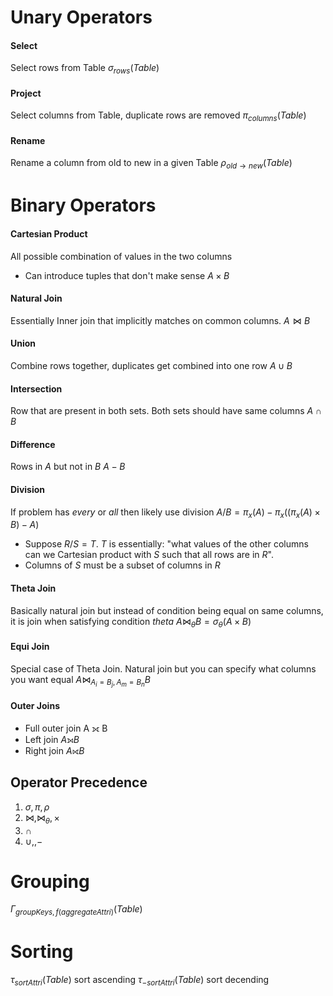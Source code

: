 # Unary Operators
#### Select
Select rows from Table
$\sigma_{rows}(Table)$ 
#### Project
Select columns from Table, duplicate rows are removed
$\pi_{columns}(Table)$
#### Rename
Rename a column from old to new in a given Table
$\rho_{old \rightarrow new}(Table)$
# Binary Operators
#### Cartesian Product
All possible combination of values in the two columns
- Can introduce tuples that don't make sense
$A \times B$
#### Natural Join
Essentially Inner join that implicitly matches on common columns.
$A \bowtie B$
#### Union
Combine rows together, duplicates get combined into one row
$A \cup B$
#### Intersection
Row that are present in both sets. Both sets should have same columns
$A \cap B$
#### Difference
Rows in $A$ but not in $B$
$A - B$
#### Division
If problem has *every* or *all* then likely use division
$A / B = \pi_{x}(A) - \pi_{x}((\pi_{x}(A) \times B) - A)$
- Suppose $R / S = T$. $T$ is essentially: "what values of  the other columns can we Cartesian product with $S$ such that all rows are in $R$".
- Columns of $S$ must be a subset of columns in $R$
#### Theta Join
Basically natural join but instead of condition being equal on same columns, it is join when satisfying condition $theta$
$A \bowtie_{\theta} B = \sigma_{\theta}(A \times B)$
#### Equi Join
Special case of Theta Join.
Natural join but you can specify what columns you want equal
$A \bowtie_{A_i=B_j, A_m=B_n} B$
#### Outer Joins
- Full outer join A ⟗ B
- Left join $A ⟕ B$
- Right join $A ⟖ B$
## Operator Precedence
1. $\sigma, \pi, \rho$
2. $\bowtie, \bowtie_{\theta}, \times$
3. $\cap$
4. $\cup,, -$

# Grouping
$\Gamma_{groupKeys, f(aggregateAttri)}(Table)$
# Sorting
$\tau_{sortAttri}(Table)$ sort ascending
$\tau_{-sortAttri}(Table)$ sort decending
